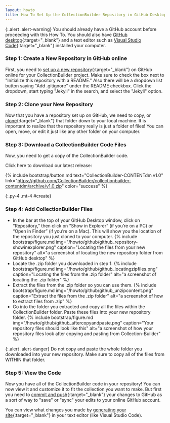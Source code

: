 ```yaml
---
layout: howto
title: How To Set Up the CollectionBuilder Repository in GitHub Desktop
---
```


{:.alert .alert-warning}
You should already have a GitHub account before proceeding with this How To. You should also have [GitHub desktop](githubdesktop.html){:target="_blank"} and a text editor such as [Visual Studio Code](visualstudiocode.html){:target="_blank"} installed your computer.


### Step 1: Create a New Repository in GitHub online

First, you need to [set up a new repository](setupgithubrepo.html){:target="_blank"} on GitHub online for your CollectionBuilder project. Make sure to check the box next to "Initialize this repository with a README." Also there will be a dropdown list button saying "Add .gitignore" under the README checkbox. Click the dropdown, start typing "Jekyll" in the search, and select the "Jekyll" option.

### Step 2: Clone your New Repository

Now that you have a repository set up on GitHub, we need to copy, or [clone](clonegithubrepo.html){:target="_blank"} that folder down to your local machine. It is important to realize that the repository really is just a folder of files! You can open, move, or edit it just like any other folder on your computer.

### Step 3: Download a CollectionBuilder Code Files

Now, you need to get a copy of the CollectionBuilder code.

Click here to download our latest release:

{% include bootstrap/button.md text="CollectionBuilder-CONTENTdm v1.0" link="https://github.com/CollectionBuilder/collectionbuilder-contentdm/archive/v1.0.zip" color="success" %}

{:.py-4 .mt-4 #create}

### Step 4: Add CollectionBuilder Files

- In the bar at the top of your GitHub Desktop window, click on “Repository,” then click on “Show in Explorer” (if you’re on a PC) or “Open in Finder” (if you’re on a Mac). This will show you the location of the repository you just cloned to your computer.
{% include bootstrap/figure.md img="/howto/github/github_repository-showinexplorer.png" caption="Locating the files from your new repository" alt="a screenshot of locating the new repository folder from GitHub desktop" %}
- Locate the .zip folder you downloaded in step 1. 
{% include bootstrap/figure.md img="/howto/github/github_locatingzipfiles.png" caption="Locating the files from the .zip folder" alt="a screenshot of locating the .zip folder" %}
- Extract the files from the .zip folder so you can use them.
{% include bootstrap/figure.md img="/howto/github/github_unzipcontent.png" caption="Extract the files from the .zip folder" alt="a screenshot of how to extract files from .zip" %}
- Go into the folder you extracted and copy all the files within the CollectionBuilder folder. Paste these files into your new repository folder.
{% include bootstrap/figure.md img="/howto/github/github_aftercopyandpaste.png" caption="Your repository files should look like this" alt="a screenshot of how your repository files look after copying and pasting from Collection-Builder" %}

{:.alert .alert-danger}
Do not copy and paste the whole folder you downloaded into your new repository. Make sure to copy all of the files from WITHIN that folder.

### Step 5: View the Code

Now you have all of the CollectionBuilder code in your repository! You can now view it and customize it to fit the collection you want to make. But first you need to [commit and push](pushpullchanges.html){:target="_blank"} your changes to GitHub as a sort of way to "save" or "sync" your edits to your online GitHub account.

You can view what changes you made by [generating your site](generatingsite.md){:target="_blank"} in your text editor (like Visual Studio Code).